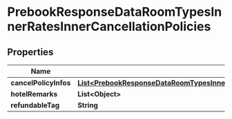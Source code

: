 

# PrebookResponseDataRoomTypesInnerRatesInnerCancellationPolicies


## Properties

| Name | Type | Description | Notes |
|------------ | ------------- | ------------- | -------------|
|**cancelPolicyInfos** | [**List&lt;PrebookResponseDataRoomTypesInnerRatesInnerCancellationPoliciesCancelPolicyInfosInner&gt;**](PrebookResponseDataRoomTypesInnerRatesInnerCancellationPoliciesCancelPolicyInfosInner.md) |  |  [optional] |
|**hotelRemarks** | **List&lt;Object&gt;** |  |  [optional] |
|**refundableTag** | **String** |  |  [optional] |



